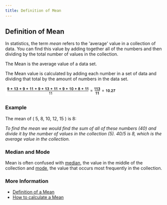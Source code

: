 ```yaml
---
title: Definition of Mean
---
```


## Definition of Mean

In statistics, the term _mean_ refers to the 'average' value in a collection of data. You can find this value by adding together all of the numbers and then dividing by the total number of values in the collection.

The Mean is the average value of a data set.

The Mean value is calculated by adding each number in a set of data and dividing that total by the amount of numbers in the data set.  

![An example of a Mean calculation](https://github.com/tribalizzles/FreeCodeCamp-projects/blob/master/Mean_Calculation.png?raw=true)

### Example

The mean of ( 5, 8, 10, 12, 15 ) is 8:

_To find the mean we would find the sum of all of these numbers (40) and divide it by the number of values in the collection (5).  40/5 is 8, which is the average value in the collection._

### Median and Mode

Mean is often confused with [median](https://en.wikipedia.org/wiki/Median), the value in the middle of the collection and [mode](https://guide.freecodecamp.org/mathematics/definition-of-mode), the value that occurs most frequently in the collection.

### More Information

- <a href = "http://www.mathsisfun.com/definitions/mean.html">Definition of a Mean</a>
- <a href = "http://www.mathsisfun.com/mean.html">How to calculate a Mean</a>